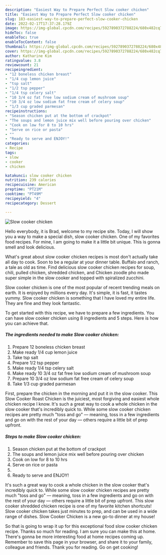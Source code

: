 ```yaml
---
description: "Easiest Way to Prepare Perfect Slow cooker chicken"
title: "Easiest Way to Prepare Perfect Slow cooker chicken"
slug: 183-easiest-way-to-prepare-perfect-slow-cooker-chicken
date: 2022-02-17T17:37:28.179Z
image: https://img-global.cpcdn.com/recipes/5927890372788224/680x482cq70/slow-cooker-chicken-recipe-main-photo.jpg
hideToc: false
enableToc: true
enableTocContent: false
thumbnail: https://img-global.cpcdn.com/recipes/5927890372788224/680x482cq70/slow-cooker-chicken-recipe-main-photo.jpg
cover: https://img-global.cpcdn.com/recipes/5927890372788224/680x482cq70/slow-cooker-chicken-recipe-main-photo.jpg
author: Katharine Kim
ratingvalue: 3.8
reviewcount: 21
recipeingredient:
- "12 boneless chicken breast"
- "1/4 cup lemon juice"
- "tsp salt"
- "1/2 tsp pepper"
- "1/4 tsp celery salt"
- "10 3/4 oz fat free low sodium cream of mushroom soup"
- "10 3/4 oz low sodium fat free cream of celery soup"
- "1/3 cup graded parmesan"
recipeinstructions:
- "Season chicken put at the bottom of crackpot"
- "The soups and lemon juice mix well before pouring over chicken"
- "Cook on low for 8 to 10 hrs"
- "Serve on rice or pasta"
- ""
- "Ready to serve and ENJOY!"
categories:
- Recipe
tags:
- slow
- cooker
- chicken

katakunci: slow cooker chicken 
nutrition: 239 calories
recipecuisine: American
preptime: "PT21M"
cooktime: "PT49M"
recipeyield: "4"
recipecategory: Dessert

---
```



![Slow cooker chicken](https://img-global.cpcdn.com/recipes/5927890372788224/680x482cq70/slow-cooker-chicken-recipe-main-photo.jpg)

Hello everybody, it is Brad, welcome to my recipe site. Today, I will show you a way to make a special dish, slow cooker chicken. One of my favorites food recipes. For mine, I am going to make it a little bit unique. This is gonna smell and look delicious.

What&#39;s great about slow cooker chicken recipes is most don&#39;t actually take all day to cook. Soon to be a regular at your dinner table. Buffalo and ranch, a tale as old as time. Find delicious slow cooker chicken recipes for soup, chili, pulled chicken, shredded chicken, and Chicken zoodle pho made super simple in the slow cooker and topped with spiralized zucchini.

Slow cooker chicken is one of the most popular of recent trending meals on earth. It is enjoyed by millions every day. It's simple, it is fast, it tastes yummy. Slow cooker chicken is something that I have loved my entire life. They are fine and they look fantastic.


To get started with this recipe, we have to prepare a few ingredients. You can have slow cooker chicken using 8 ingredients and 5 steps. Here is how you can achieve that.

<!--inarticleads1-->

##### The ingredients needed to make Slow cooker chicken:

1. Prepare 12 boneless chicken breast
1. Make ready 1/4 cup lemon juice
1. Take tsp salt
1. Prepare 1/2 tsp pepper
1. Make ready 1/4 tsp celery salt
1. Make ready 10 3/4 oz fat free low sodium cream of mushroom soup
1. Prepare 10 3/4 oz low sodium fat free cream of celery soup
1. Take 1/3 cup graded parmesan


First, prepare the chicken in the morning and put it in the slow cooker. This Slow Cooker Roast Chicken is the juiciest, most forgiving and easiest whole chicken recipe I know. It&#39;s such a great way to cook a whole chicken in the slow cooker that&#39;s incredibly quick to. While some slow cooker chicken recipes are pretty much &#34;toss and go&#34; — meaning, toss in a few ingredients and go on with the rest of your day — others require a little bit of prep upfront. 

<!--inarticleads2-->

##### Steps to make Slow cooker chicken:

1. Season chicken put at the bottom of crackpot
1. The soups and lemon juice mix well before pouring over chicken
1. Cook on low for 8 to 10 hrs
1. Serve on rice or pasta
1. 
1. Ready to serve and ENJOY!

It&#39;s such a great way to cook a whole chicken in the slow cooker that&#39;s incredibly quick to. While some slow cooker chicken recipes are pretty much &#34;toss and go&#34; — meaning, toss in a few ingredients and go on with the rest of your day — others require a little bit of prep upfront. This slow cooker shredded chicken recipe is one of my favorite kitchen shortcuts! Slow cooker chicken takes just minutes to prep, and can be used in a wide range of dishes. Slow Cooker Chicken is a new go-to dinner at my house! 

So that is going to wrap it up for this exceptional food slow cooker chicken recipe. Thanks so much for reading. I am sure you can make this at home. There's gonna be more interesting food at home recipes coming up. Remember to save this page in your browser, and share it to your family, colleague and friends. Thank you for reading. Go on get cooking!
